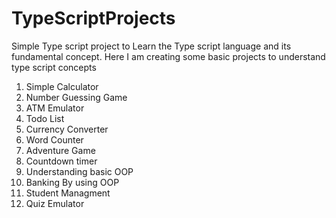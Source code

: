 # TypeScriptProjects
Simple Type script project to Learn the Type script language and its fundamental concept.
Here I am creating some basic projects to understand type script concepts
1. Simple Calculator 
2. Number Guessing Game
3. ATM Emulator
4. Todo List
5. Currency Converter
6. Word Counter
7. Adventure Game
8. Countdown timer
9. Understanding basic OOP
10. Banking By using OOP
11. Student Managment
12. Quiz Emulator
